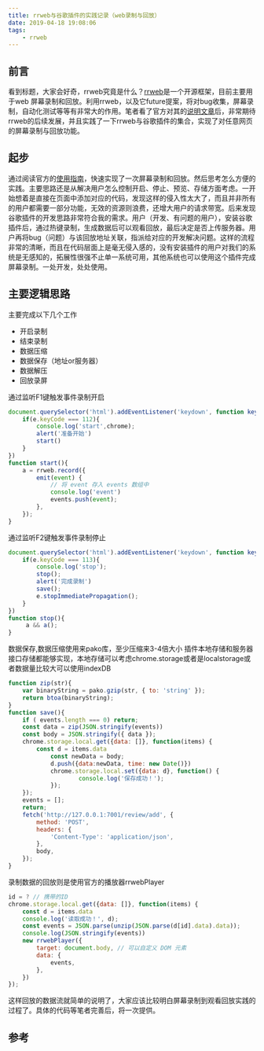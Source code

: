 ```yaml
---
title: rrweb与谷歌插件的实践记录（web录制与回放）
date: 2019-04-18 19:08:06
tags:
	- rrweb
---
```


## 前言

看到标题，大家会好奇，rrweb究竟是什么？[rrweb](https://github.com/rrweb-io/rrweb)是一个开源框架，目前主要用于web 屏幕录制和回放。利用rrweb，以及它future提案，将对bug收集，屏幕录制，自动化测试等等有非常大的作用。笔者看了官方对其的[说明文章](https://zhuanlan.zhihu.com/p/60639266)后，非常期待rrweb的后续发展，并且实践了一下rrweb与谷歌插件的集合，实现了对任意网页的屏幕录制与回放功能。

## 起步

通过阅读官方的[使用指南](https://github.com/rrweb-io/rrweb/blob/master/guide.zh_CN.md)，快速实现了一次屏幕录制和回放。然后思考怎么方便的实践。主要思路还是从解决用户怎么控制开启、停止、预览、存储方面考虑。一开始想着是直接在页面中添加对应的代码，发现这样的侵入性太大了，而且并非所有的用户都需要一部分功能，无效的资源则浪费，还增大用户的请求带宽。后来发现谷歌插件的开发思路非常符合我的需求。用户（开发、有问题的用户），安装谷歌插件后，通过热键录制，生成数据后可以观看回放，最后决定是否上传服务器。用户再将bug（问题）与该回放地址关联，指派给对应的开发解决问题。这样的流程非常的清晰，而且在代码层面上是毫无侵入感的，没有安装插件的用户对我们的系统是无感知的，拓展性很强不止单一系统可用，其他系统也可以使用这个插件完成屏幕录制。一处开发，处处使用。

## 主要逻辑思路

主要完成以下几个工作

- 开启录制
- 结束录制
- 数据压缩
- 数据保存（地址or服务器）
- 数据解压
- 回放录屏

通过监听F1键触发事件录制开启

```js
document.querySelector('html').addEventListener('keydown', function keydown (e) {
	if(e.keyCode === 112){
		console.log('start',chrome);
		alert('准备开始')
		start()
	}
})
function start(){
	a = rrweb.record({
		emit(event) {
			// 将 event 存入 events 数组中
			console.log('event')
			events.push(event);
		},
	});
}
```

通过监听F2键触发事件录制停止

```js
document.querySelector('html').addEventListener('keydown', function keydown (e) {
	if(e.keyCode === 113){
		console.log('stop');
		stop();
		alert('完成录制')
		save();
		e.stopImmediatePropagation();
	}
})
function stop(){
	 a && a();
}
```

数据保存,数据压缩使用来pako库，至少压缩来3-4倍大小
插件本地存储和服务器接口存储都能够实现，本地存储可以考虑chrome.storage或者是localstorage或者数据量比较大可以使用indexDB

```js
function zip(str){
	var binaryString = pako.gzip(str, { to: 'string' });
	return btoa(binaryString);
}
function save(){
	if ( events.length === 0) return;
	const data = zip(JSON.stringify(events))
	const body = JSON.stringify({ data });
	chrome.storage.local.get({data: []}, function(items) {
		const d = items.data
			const newData = body;
			d.push({data:newData, time: new Date()})
			chrome.storage.local.set({data: d}, function() {
					console.log('保存成功！');
			});
	});
	events = [];
	return;
	fetch('http://127.0.0.1:7001/review/add', {
		method: 'POST',
		headers: {
			'Content-Type': 'application/json',
		},
		body,
	});
}
```

录制数据的回放则是使用官方的播放器rrwebPlayer

```js
id = ? // 携带的ID
chrome.storage.local.get({data: []}, function(items) {
	const d = items.data
	console.log('读取成功！', d);
	const events = JSON.parse(unzip(JSON.parse(d[id].data).data));
	console.log(JSON.stringify(events))
	new rrwebPlayer({
		target: document.body, // 可以自定义 DOM 元素
		data: {
			events,
		},
	})
});
```

这样回放的数据流就简单的说明了，大家应该比较明白屏幕录制到观看回放实践的过程了。具体的代码等笔者完善后，将一次提供。


## 参考

